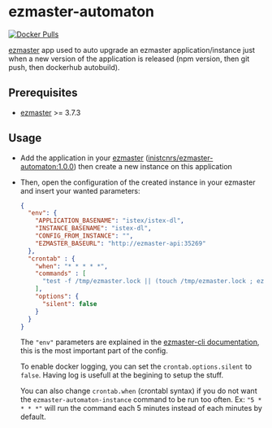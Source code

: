 # ezmaster-automaton

[![Docker Pulls](https://img.shields.io/docker/pulls/inistcnrs/ezmaster-automaton.svg)](https://registry.hub.docker.com/u/inistcnrs/ezmaster-automaton/)

[ezmaster](https://github.com/Inist-CNRS/ezmaster) app used to auto upgrade an ezmaster application/instance just when a new version of the application is released (npm version, then git push, then dockerhub autobuild).

## Prerequisites

- [ezmaster](https://github.com/Inist-CNRS/ezmaster) >= 3.7.3

## Usage

- Add the application in your [ezmaster](https://github.com/Inist-CNRS/ezmaster) ([inistcnrs/ezmaster-automaton:1.0.0](https://hub.docker.com/r/inistcnrs/ezmaster-automaton/tags/)) then create a new instance on this application

- Then, open the configuration of the created instance in your ezmaster and insert your wanted parameters:

  ```json
  {
    "env": {
      "APPLICATION_BASENAME": "istex/istex-dl",
      "INSTANCE_BASENAME": "istex-dl",
      "CONFIG_FROM_INSTANCE": "",
      "EZMASTER_BASEURL": "http://ezmaster-api:35269"
    },
    "crontab" : {
      "when": "* * * * *",
      "commands" : [
        "test -f /tmp/ezmaster.lock || (touch /tmp/ezmaster.lock ; ezmaster-automaton-instance ; rm -f /tmp/ezmaster.lock)"
      ],
      "options": {
        "silent": false
      }
    }
  }
  ```

  The `"env"` parameters are explained in the [ezmaster-cli documentation](https://github.com/Inist-CNRS/ezmaster-cli#ezmaster-automaton-instance), this is the most important part of the config.

  To enable docker logging, you can set the ``crontab.options.silent`` to `false`. Having log is usefull at the begining to setup the stuff.

  You can also change ``crontab.when`` (crontabl syntax) if you do not want the  `ezmaster-automaton-instance` command to be run too often. Ex: `"5 * * * *"` will run the command each 5 minutes instead of each minutes by default. 
